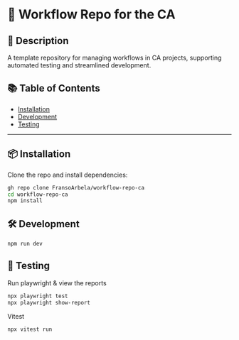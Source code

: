 # 🚀 Workflow Repo for the CA

## 📖 Description 
A template repository for managing workflows in CA projects, supporting automated testing and streamlined development.

## 📚 Table of Contents
- [Installation](#-installation)
- [Development](#-development)
- [Testing](#-testing)

---

## 📦 Installation

Clone the repo and install dependencies:

```bash
gh repo clone FransoArbela/workflow-repo-ca
cd workflow-repo-ca
npm install
```

## 🛠️ Development

``` bash
npm run dev
```

## 🧪 Testing
Run playwright & view the reports
```bash
npx playwright test
npx playwright show-report
```
Vitest
```bash
npx vitest run
```
